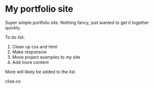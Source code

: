 My portfolio site
====================
Super simple portfolio site. Nothing fancy, just wanted to get it together quickly.

To do list:

1. Clean up css and html
2. Make responsive
3. Move project examples to my site
4. Add more content

More will likely be added to the list.

clise.co